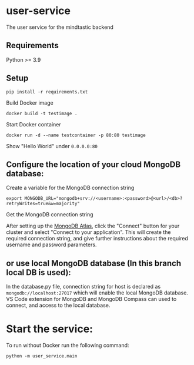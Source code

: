# user-service
The user service for the mindtastic backend

## Requirements

Python >= 3.9

## Setup
    pip install -r requirements.txt

Build Docker image

    docker build -t testimage .

Start Docker container

    docker run -d --name testcontainer -p 80:80 testimage

Show "Hello World" under `0.0.0.0:80`

## Configure the location of your cloud MongoDB database:
Create a variable for the MongoDB connection string

    export MONGODB_URL="mongodb+srv://<username>:<password>@<url>/<db>?retryWrites=true&w=majority"

Get the MongoDB connection string

After setting up the [MongoDB Atlas](https://www.mongodb.com/docs/atlas/getting-started/), click the "Connect" button for your cluster and select "Connect to your application". This will create the required connection string, and give further instructions about the required username and password parameters.

## or use local MongoDB database (In this branch local DB is used):
In the database.py file, connection string for host is declared as `mongodb://localhost:27017` which will enable the local MongoDB database.
VS Code extension for MongoDB and MongoDB Compass can used to connect, and access to the local database.

# Start the service:
To run without Docker run the following command:

    python -m user_service.main
